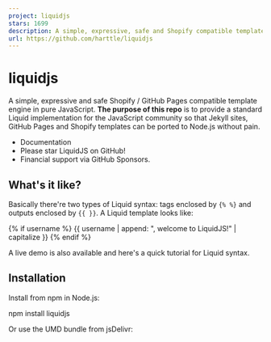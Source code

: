 ```yaml
---
project: liquidjs
stars: 1699
description: A simple, expressive, safe and Shopify compatible template engine in pure JavaScript.
url: https://github.com/harttle/liquidjs
---
```


liquidjs
========

A simple, expressive and safe Shopify / GitHub Pages compatible template engine in pure JavaScript. **The purpose of this repo** is to provide a standard Liquid implementation for the JavaScript community so that Jekyll sites, GitHub Pages and Shopify templates can be ported to Node.js without pain.

-   Documentation
-   Please star LiquidJS on GitHub!
-   Financial support via GitHub Sponsors.

What's it like?
---------------

Basically there're two types of Liquid syntax: tags enclosed by `{% %}` and outputs enclosed by `{{ }}`. A Liquid template looks like:

{% if username %}
  {{ username | append: ", welcome to LiquidJS!" | capitalize }}
{% endif %}

A live demo is also available and here's a quick tutorial for Liquid syntax.

Installation
------------

Install from npm in Node.js:

npm install liquidjs

Or use the UMD bundle from jsDelivr:

<script src\="https://cdn.jsdelivr.net/npm/liquidjs/dist/liquid.browser.min.js"\></script\>

Or render directly from CLI using npx:

npx liquidjs --template 'Hello, {{ name }}!' --context '{"name": "Snake"}'

For more details, refer to the Setup Guide.

Who's Using LiquidJS?
---------------------

-   Eleventy: Eleventy, a simpler static site generator.
-   Github Docs: The open-source repo for docs.github.com.
-   Opensense: The smarter way to send email.
-   Directus: an instant REST+GraphQL API and intuitive no-code data collaboration app for any SQL database.
-   Semgrep: Lightweight static analysis for many languages.
-   Rock: An open source CMS, Relationship Management System (RMS) and Church Management System (ChMS) all rolled into one.
-   Mitosis: Write components once, run everywhere. Compiles to React, Vue, Qwik, Solid, Angular, Svelte, and more.
-   Pattern Lab: a frontend workshop environment that helps you build, view, test, and showcase your design system's UI components.
-   Builder.io: the first and only headless CMS with a visual editor that lets you drag and drop with your components, directly within your current site or app. Completely API-driven, for cleaner code and simpler workflows.
-   Microsoft Power Pages: a secure, enterprise-grade, low-code software as a service (SaaS) platform for creating, hosting, and administering modern external-facing business websites.
-   Azure API Management developer portal: an automatically generated, fully customizable website with the documentation of your APIs.
-   WISMOlabs: Post Purchase Experience platform for eCommerce retailers enhancing customer satisfaction by using LiquidJS to provide customizable post-purchase experiences through programmable email, SMS, order tracking pages, and webhooks.

Feel free to create a PR or contact me to add your use case into this list!

Financial Support
-----------------

If you personally love LiquidJS or it's benefiting your business, please consider financially support us via GitHub Sponsors. Special thanks to our sponsors!

  
**Opensense**

  
**Eleventy**

  
**Peter deHaan**

  
**Touchless**

  
**Dropkiq**

  
**Dailycontributors**

  
**Serkan Holat**

  
**amit777**

  
**Khaled Salem**

  
**Sentry**

  
**Checkout Blocks**

  
**Customer IO**

  
**Emmanuel Cartelli**  

  
**Microsoft**  

  
**PakStyle.pk**

  
**Syntax Podcast**

  
**Cartelli Emmanuel**

  
**EscortA.com**

  
**Chudovo**

Contributors ✨
--------------

Want to contribute? see Contribution Guidelines. Thanks goes to these wonderful people:

  
**Jun Yang**  
🚧 💻

  
**chenos**  
💻

  
**Zach Leatherman**  
🐛

  
**Tim Hardy**  
💻

  
**Paul Robert Lloyd**  
💻 🐛

  
**Alec Larson**  
💻

  
**Patrick Malouin**  
💻 📖

  
**jaswrks**  
💻

  
**三三**  
💻 🤔

  
**ssendev**  
💻 📖

  
**wojtask9**  
💻

  
**Andrew Barclay**  
💻

  
**Cory Mawhorter**  
💻

  
**Mehdi Jaffery**  
💻

  
**Robin Bijlani**  
💻 🐛

  
**Ryan Kennedy**  
💻

  
**Sami Kukkonen**  
💻

  
**Scott Santucci**  
💻

  
**Steven**  
💡 💻

  
**azu**  
📖

  
**Joonas**  
💻

  
**Jamel A.**  
💻

  
**Brandon Pittman**  
💻

  
**tgrandgent**  
💻

  
**Martin Schuster**  
💻

  
**Ray**  
⚠️ 💻

  
**Cristofer Gonzales**  
💻

  
**Raymond Camden**  
📖

  
**Steve Stedman**  
📖

  
**Anthony Ciccarello**  
📖

  
**Bogdan Chadkin**  
💻

  
**Tejas Manohar**  
💻

  
**Peter deHaan**  
📖

  
**amit777**  
💻

  
**Steffen Schuldenzucker**  
💻

  
**Pixcell**  
💻

  
**Jason Etcovitch**  
💻

  
**ZC**  
📖

  
**Memmie Lenglet**  
💻

  
**ilhamdev0**  
📖

  
**一饮一啄皆是人生**  
📖

  
**Amit Agarwal**  
📖

  
**Laurin Quast**  
💻

  
**Matt Vague**  
💻

  
**Liam Bigelow**  
💻

  
**Jason Kurian**  
📖

  
**d pham (they/them)**  
📖

  
**Aleksandr Hovhannisyan**  
💻

  
**jg-rp**  
💻

  
**Ameya Apte**  
💻

  
**tbdrz**  
📖

  
**Santi Albo**  
📖 💻

  
**Yahang Wu**  
📖

  
**hongl**  
📖

  
**zxx-457**  
📖

  
**prassie**  
📖

  
**Slav Ivanov**  
💻

  
**Daniel Rosenberg**  
💻

  
**bobgubko**  
💻

  
**BaNgan**  
📖

  
**Mahyar Pasarzangene**  
📖

  
**Tomáš Hübelbauer**  
💻 📖

  
**Jason Garber**  
💻

  
**Nick Reilingh**  
📖

  
**Francisco Soto**  
💻

  
**David LJ**  
📖

  
**Rasmus Wriedt Larsen**  
📖

  
**Bruno Carvalho**  
💻

  
**傅鹏**  
💻

  
**Joel Hamilton**  
💻

  
**Max Medve**  
💻

  
**Cosmin Popovici**  
📖

  
**Adam Tanner**  
💻

  
**Guillermo Casal Caro**  
💻

  
**Josh Soref**  
📖

  
**Koen**  
💻

  
**Matthieu Bacconnier**  
📖

  
**Tim van Dam**  
💻

  
**Ed Hanton**  
📖

  
**Vlad GURDIGA**  
📖

  
**裸奔狂甩丁丁**  
📖

